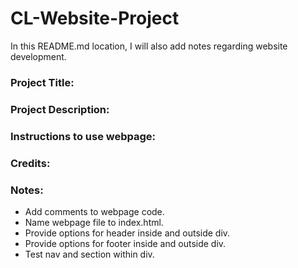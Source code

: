 # CL-Website-Project

In this README.md location, I will also add notes regarding website development.

### Project Title: 

### Project Description:

### Instructions to use webpage:

### Credits: 

### Notes:
- Add comments to webpage code.
- Name webpage file to index.html.
- Provide options for header inside and outside div.
- Provide options for footer inside and outside div.
- Test nav and section within div.
